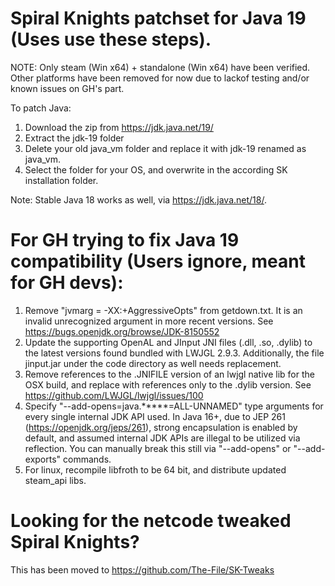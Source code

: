 # Spiral Knights patchset for Java 19 (Uses use these steps).

NOTE: Only steam (Win x64) + standalone (Win x64) have been verified.
Other platforms have been removed for now due to lackof testing and/or known issues on GH's part.

To patch Java:
1. Download the zip from https://jdk.java.net/19/
2. Extract the jdk-19 folder
3. Delete your old java_vm folder and replace it with jdk-19 renamed as java_vm.
4. Select the folder for your OS, and overwrite in the according SK installation folder.

Note: Stable Java 18 works as well, via https://jdk.java.net/18/.

# For GH trying to fix Java 19 compatibility (Users ignore, meant for GH devs):

1. Remove "jvmarg = -XX:+AggressiveOpts" from getdown.txt. It is an invalid unrecognized argument in more recent versions.
See https://bugs.openjdk.org/browse/JDK-8150552
2. Update the supporting OpenAL and JInput JNI files (.dll, .so, .dylib) to the latest versions found bundled with LWJGL 2.9.3. Additionally, the file jinput.jar under the code directory as well needs replacement.
3. Remove references to the .JNIFILE version of an lwjgl native lib for the OSX build, and replace with references only to the .dylib version.
See https://github.com/LWJGL/lwjgl/issues/100
4. Specify "--add-opens=java.*****=ALL-UNNAMED" type arguments for every single internal JDK API used.
In Java 16+, due to JEP 261 (https://openjdk.org/jeps/261), strong encapsulation is enabled by default,
and assumed internal JDK APIs are illegal to be utilized via reflection. You can manually break this still 
via "--add-opens" or "--add-exports" commands.
5. For linux, recompile libfroth to be 64 bit, and distribute updated steam_api libs.

# Looking for the netcode tweaked Spiral Knights?

 This has been moved to https://github.com/The-File/SK-Tweaks
